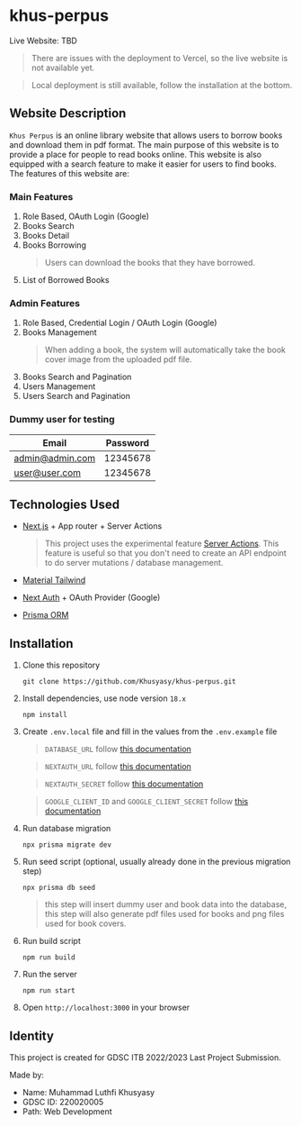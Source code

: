 # khus-perpus

Live Website: TBD

> There are issues with the deployment to Vercel, so the live website is not available yet.

> Local deployment is still available, follow the installation at the bottom.

## Website Description

`Khus Perpus` is an online library website that allows users to borrow books and download them in pdf format. The main purpose of this website is to provide a place for people to read books online. This website is also equipped with a search feature to make it easier for users to find books. The features of this website are:

### Main Features

1. Role Based, OAuth Login (Google)
2. Books Search
3. Books Detail
4. Books Borrowing
   > Users can download the books that they have borrowed.
5. List of Borrowed Books
<!-- 6. Give ratings (not implemented yet) -->

### Admin Features

1. Role Based, Credential Login / OAuth Login (Google)
2. Books Management
   > When adding a book, the system will automatically take the book cover image from the uploaded pdf file.
3. Books Search and Pagination
4. Users Management
5. Users Search and Pagination

### Dummy user for testing

| Email           | Password |
| --------------- | -------- |
| admin@admin.com | 12345678 |
| user@user.com   | 12345678 |

## Technologies Used

- [Next.js](https://nextjs.org/) + App router + Server Actions

  > This project uses the experimental feature [Server Actions](https://nextjs.org/docs/app/api-reference/functions/server-actions). This feature is useful so that you don't need to create an API endpoint to do server mutations / database management.

- [Material Tailwind](https://material-tailwind.com/)
- [Next Auth](https://next-auth.js.org/) + OAuth Provider (Google)
- [Prisma ORM](https://www.prisma.io/)

## Installation

1. Clone this repository

   ```
   git clone https://github.com/Khusyasy/khus-perpus.git
   ```

2. Install dependencies, use node version `18.x`

   ```
   npm install
   ```

3. Create `.env.local` file and fill in the values from the `.env.example` file

   > `DATABASE_URL` follow [this documentation](https://www.prisma.io/docs/concepts/database-connectors/sqlite#using-a-file-based-sqlite-database)

   > `NEXTAUTH_URL` follow [this documentation](https://next-auth.js.org/configuration/options#nextauth_url)

   > `NEXTAUTH_SECRET` follow [this documentation](https://next-auth.js.org/configuration/options#secret)

   > `GOOGLE_CLIENT_ID` and `GOOGLE_CLIENT_SECRET` follow [this documentation](https://next-auth.js.org/providers/google#configuration)

4. Run database migration

   ```
   npx prisma migrate dev
   ```

5. Run seed script (optional, usually already done in the previous migration step)

   ```
   npx prisma db seed
   ```

   > this step will insert dummy user and book data into the database, this step will also generate pdf files used for books and png files used for book covers.

6. Run build script

   ```
   npm run build
   ```

7. Run the server

   ```
   npm run start
   ```

8. Open `http://localhost:3000` in your browser

## Identity

This project is created for GDSC ITB 2022/2023 Last Project Submission.

Made by:

- Name: Muhammad Luthfi Khusyasy
- GDSC ID: 220020005
- Path: Web Development
